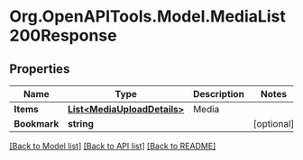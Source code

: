 # Org.OpenAPITools.Model.MediaList200Response

## Properties

Name | Type | Description | Notes
------------ | ------------- | ------------- | -------------
**Items** | [**List&lt;MediaUploadDetails&gt;**](MediaUploadDetails.md) | Media | 
**Bookmark** | **string** |  | [optional] 

[[Back to Model list]](../README.md#documentation-for-models) [[Back to API list]](../README.md#documentation-for-api-endpoints) [[Back to README]](../README.md)


